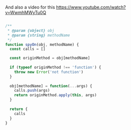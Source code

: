 And also a video for this https://www.youtube.com/watch?v=WwmhMWyTu0Q

```js

/**
 * @param {object} obj
 * @param {string} methodName
 */
function spyOn(obj, methodName) {
  const calls = []

  const originMethod = obj[methodName]
  
  if (typeof originMethod !== 'function') {
    throw new Error('not function')
  }
  
  obj[methodName] = function(...args) {
    calls.push(args)
    return originMethod.apply(this, args)
  }
  
  return {
    calls
  }
}
```
